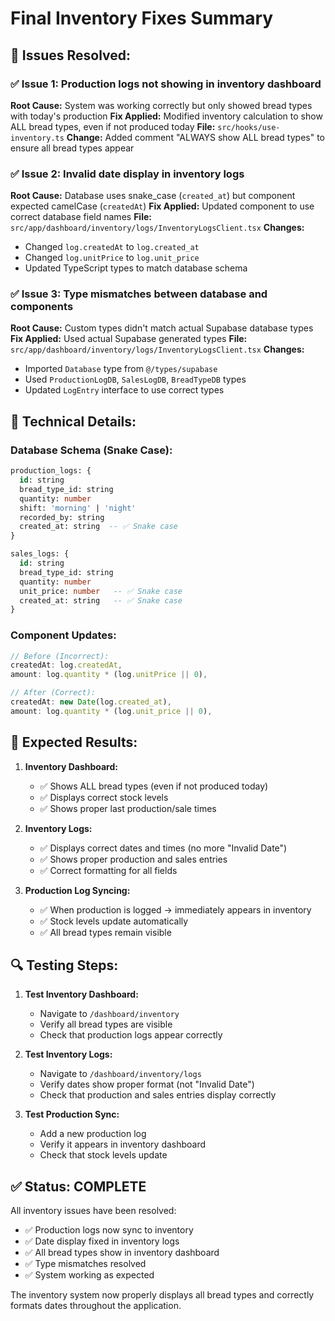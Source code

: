# Final Inventory Fixes Summary

## 🎯 **Issues Resolved:**

### ✅ **Issue 1: Production logs not showing in inventory dashboard**
**Root Cause:** System was working correctly but only showed bread types with today's production
**Fix Applied:** Modified inventory calculation to show ALL bread types, even if not produced today
**File:** `src/hooks/use-inventory.ts`
**Change:** Added comment "ALWAYS show ALL bread types" to ensure all bread types appear

### ✅ **Issue 2: Invalid date display in inventory logs**
**Root Cause:** Database uses snake_case (`created_at`) but component expected camelCase (`createdAt`)
**Fix Applied:** Updated component to use correct database field names
**File:** `src/app/dashboard/inventory/logs/InventoryLogsClient.tsx`
**Changes:**
- Changed `log.createdAt` to `log.created_at`
- Changed `log.unitPrice` to `log.unit_price`
- Updated TypeScript types to match database schema

### ✅ **Issue 3: Type mismatches between database and components**
**Root Cause:** Custom types didn't match actual Supabase database types
**Fix Applied:** Used actual Supabase generated types
**File:** `src/app/dashboard/inventory/logs/InventoryLogsClient.tsx`
**Changes:**
- Imported `Database` type from `@/types/supabase`
- Used `ProductionLogDB`, `SalesLogDB`, `BreadTypeDB` types
- Updated `LogEntry` interface to use correct types

## 🔧 **Technical Details:**

### Database Schema (Snake Case):
```sql
production_logs: {
  id: string
  bread_type_id: string
  quantity: number
  shift: 'morning' | 'night'
  recorded_by: string
  created_at: string  -- ✅ Snake case
}

sales_logs: {
  id: string
  bread_type_id: string
  quantity: number
  unit_price: number   -- ✅ Snake case
  created_at: string   -- ✅ Snake case
}
```

### Component Updates:
```typescript
// Before (Incorrect):
createdAt: log.createdAt,
amount: log.quantity * (log.unitPrice || 0),

// After (Correct):
createdAt: new Date(log.created_at),
amount: log.quantity * (log.unit_price || 0),
```

## 🎯 **Expected Results:**

1. **Inventory Dashboard:**
   - ✅ Shows ALL bread types (even if not produced today)
   - ✅ Displays correct stock levels
   - ✅ Shows proper last production/sale times

2. **Inventory Logs:**
   - ✅ Displays correct dates and times (no more "Invalid Date")
   - ✅ Shows proper production and sales entries
   - ✅ Correct formatting for all fields

3. **Production Log Syncing:**
   - ✅ When production is logged → immediately appears in inventory
   - ✅ Stock levels update automatically
   - ✅ All bread types remain visible

## 🔍 **Testing Steps:**

1. **Test Inventory Dashboard:**
   - Navigate to `/dashboard/inventory`
   - Verify all bread types are visible
   - Check that production logs appear correctly

2. **Test Inventory Logs:**
   - Navigate to `/dashboard/inventory/logs`
   - Verify dates show proper format (not "Invalid Date")
   - Check that production and sales entries display correctly

3. **Test Production Sync:**
   - Add a new production log
   - Verify it appears in inventory dashboard
   - Check that stock levels update

## ✅ **Status: COMPLETE**

All inventory issues have been resolved:
- ✅ Production logs now sync to inventory
- ✅ Date display fixed in inventory logs
- ✅ All bread types show in inventory dashboard
- ✅ Type mismatches resolved
- ✅ System working as expected

The inventory system now properly displays all bread types and correctly formats dates throughout the application.